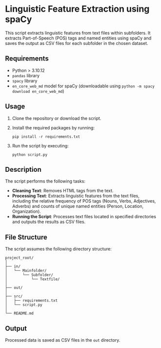 # Linguistic Feature Extraction using spaCy

This script extracts linguistic features from text files within subfolders. It extracts Part-of-Speech (POS) tags and named entities using spaCy and saves the output as CSV files for each subfolder in the chosen dataset.

## Requirements

- Python > 3.10.12
- `pandas` library
- `spacy` library
- `en_core_web_md` model for spaCy (downloadable using `python -m spacy download en_core_web_md`)

## Usage

1. Clone the repository or download the script.

2. Install the required packages by running:
    ```
    pip install -r requirements.txt
    ```

3. Run the script by executing:
    ```
    python script.py
    ```

## Description

The script performs the following tasks:

- **Cleaning Text**: Removes HTML tags from the text.
- **Processing Text**: Extracts linguistic features from the text files, including the relative frequency of POS tags (Nouns, Verbs, Adjectives, Adverbs) and counts of unique named entities (Person, Location, Organization).
- **Running the Script**: Processes text files located in specified directories and outputs the results as CSV files.

## File Structure
The script assumes the following directory structure:

```
project_root/
│
├── in/
│   └── Mainfolder/
│       └── Subfolder/
│           └── Textfile/
│
├── out/
│
├── src/
│   ├── requirements.txt
│   └── script.py
│
└── README.md
```
## Output

Processed data is saved as CSV files in the `out` directory. 

